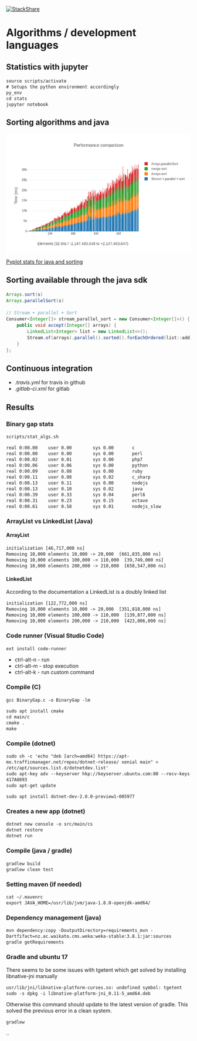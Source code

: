 [![StackShare](https://img.shields.io/badge/tech-stack-0690fa.svg?style=flat)](https://stackshare.io/graphai/graphai) 

# Algorithms / development languages

## Statistics with jupyter

```
source scripts/activate
# Setups the python environment accordingly
py_env 
cd stats
jupyter notebook

```

## Sorting algorithms and java
![Comparison](stats/figures/sort_comparison.png) 

[Pyplot stats for java and sorting](stats/Java_sorting.md)

## Sorting available through the java sdk
```java
Arrays.sort(s)
Arrays.parallelSort(s)
                                    
// Stream + parallel + Sort
Consumer<Integer[]> stream_parallel_sort = new Consumer<Integer[]>() {
    public void accept(Integer[] arrays) {
        LinkedList<Integer> list = new LinkedList<>();
        Stream.of(arrays).parallel().sorted().forEachOrdered(list::add);        
    }
};
```

## Continuous integration
* *.travis.yml* for travis in github
* *.gitlab-ci.xml* for gitlab

## Results

### Binary gap stats 
```
scripts/stat_algs.sh
```

```
real 0:00.00    user 0.00        sys 0.00       c
real 0:00.00    user 0.00        sys 0.00       perl
real 0:00.02    user 0.01        sys 0.00       php7
real 0:00.06    user 0.06        sys 0.00       python
real 0:00.09    user 0.08        sys 0.00       ruby
real 0:00.11    user 0.08        sys 0.02       c_sharp
real 0:00.13    user 0.11        sys 0.00       nodejs
real 0:00.13    user 0.10        sys 0.02       java
real 0:00.39    user 0.33        sys 0.04       perl6
real 0:00.31    user 0.23        sys 0.15       octave
real 0:00.61    user 0.58        sys 0.01       nodejs_slow
```


### ArrayList vs LinkedList (Java)
####  ArrayList
```
initialization [46,717,000 ns]
Removing 10,000 elements 10,000 -> 20,000  [661,835,000 ns]
Removing 10,000 elements 100,000 -> 110,000  [39,749,000 ns]
Removing 10,000 elements 200,000 -> 210,000  [658,547,000 ns]
```

#### LinkedList
According to the documentation a LinkedList is a doubly linked list

```
initialization [122,772,000 ns]
Removing 10,000 elements 10,000 -> 20,000  [351,818,000 ns]
Removing 10,000 elements 100,000 -> 110,000  [139,877,000 ns]
Removing 10,000 elements 200,000 -> 210,000  [423,006,000 ns]
```

### Code runner (Visual Studio Code)
```
ext install code-runner
```
* ctrl-alt-n - run 
* ctrl-alt-m - stop execution 
* ctrl-alt-k - run custom command 


### Compile  (C)
```
gcc BinaryGap.c -o BinaryGap -lm
```

```
sudo apt install cmake
cd main/c
cmake .
make
```

### Compile (dotnet)
```
sudo sh -c 'echo "deb [arch=amd64] https://apt-mo.trafficmanager.net/repos/dotnet-release/ xenial main" > /etc/apt/sources.list.d/dotnetdev.list'
sudo apt-key adv --keyserver hkp://keyserver.ubuntu.com:80 --recv-keys 417A0893
sudo apt-get update
```
```
sudo apt install dotnet-dev-2.0.0-preview1-005977
```

### Creates a new app (dotnet)
```
dotnet new console -o src/main/cs
dotnet restore
dotnet run
```

### Compile (java / gradle)
```
gradlew build
gradlew clean test
```

### Setting maven (if needed)
```
cat ~/.mavenrc
export JAVA_HOME=/usr/lib/jvm/java-1.8.0-openjdk-amd64/
```

### Dependency management (java)
```
mvn dependency:copy -DoutputDirectory=requirements_mvn -Dartfifact=nz.ac.waikato.cms.weka:weka-stable:3.8.1:jar:sources
gradle getRequirements
```

### Gradle and ubuntu 17
There seems to be some issues with tgetent which get solved by installing libnative-jni manually
```
usr/lib/jni/libnative-platform-curses.so: undefined symbol: tgetent
sudo -s dpkg -i libnative-platform-jni_0.11-5_amd64.deb
```

Otherwise this command should update to the latest version of gradle. This solved the previous error in a clean system.
```
gradlew
```
..
